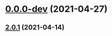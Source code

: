 # [0.0.0-dev](https://github.com/AlexRogalskiy/github-action-random-quote/compare/v2.0.1...v0.0.0-dev) (2021-04-27)



## [2.0.1](https://github.com/AlexRogalskiy/github-action-random-quote/compare/2.0.1...v2.0.1) (2021-04-14)



